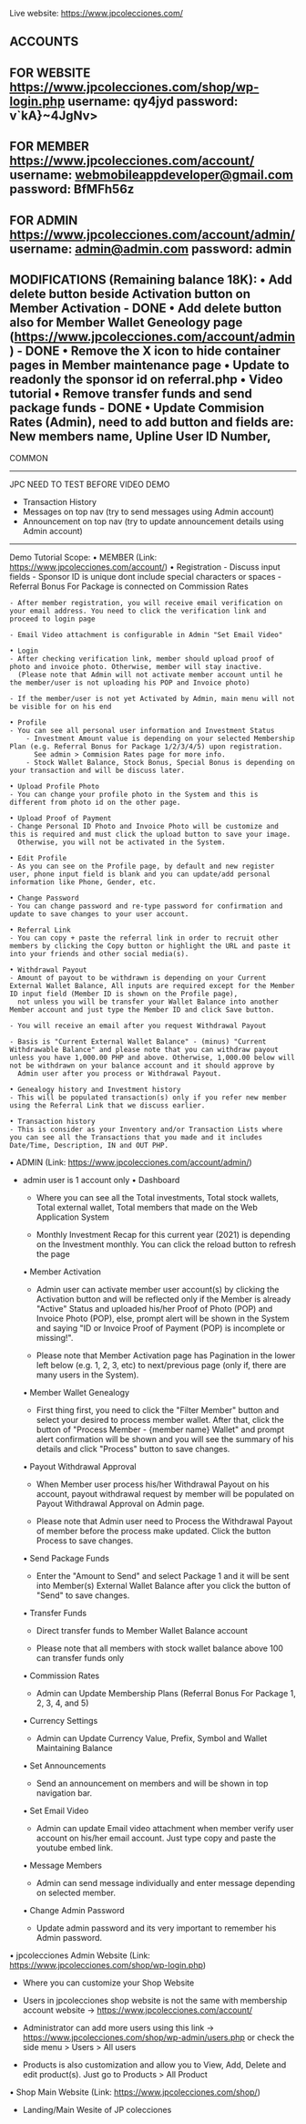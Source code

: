 Live website: https://www.jpcolecciones.com/


ACCOUNTS
--------------------------------------------
FOR WEBSITE
https://www.jpcolecciones.com/shop/wp-login.php
username: qy4jyd
password: v`kA}~4JgNv>
--------------------------------------------
FOR MEMBER
https://www.jpcolecciones.com/account/
username: webmobileappdeveloper@gmail.com
password: BfMFh56z
--------------------------------------------
FOR ADMIN
https://www.jpcolecciones.com/account/admin/
username: admin@admin.com
password: admin
--------------------------------------------
MODIFICATIONS (Remaining balance 18K):
• Add delete button beside Activation button on Member Activation - DONE
• Add delete button also for Member Wallet Geneology page (https://www.jpcolecciones.com/account/admin) - DONE
• Remove the X icon to hide container pages in Member maintenance page
• Update to readonly the sponsor id on referral.php
• Video tutorial
• Remove transfer funds and send package funds - DONE
• Update Commision Rates (Admin), need to add button and fields are: New members name, Upline User ID Number, 
--------------------------------------------
COMMON
<?php
$az1n1 = "299187122" ;
$az1n2 = "3fxfC1230" ;
$serverdirectory="https://jpcolecciones.com/account/" ;
$serveremail="support@jpcolecciones.com" ;

$host="localhost"; // Host name 
$username="jpcmasteruser"; // Mysql username 
$password="DQH&Z!lu7Vwb"; // Mysql password 
$database="jpcmlmsystem"; // Database name 
 
($GLOBALS["___mysqli_ston"] = mysqli_connect($host, $username, $password));
@((bool)mysqli_query($GLOBALS["___mysqli_ston"], "USE " . $database)) or die ("Unable to select database");

?>
--------------------------------------------
JPC NEED TO TEST BEFORE VIDEO DEMO
- Transaction History
- Messages on top nav (try to send messages using Admin account)
- Announcement on top nav (try to update announcement details using Admin account)
--------------------------------------------
Demo Tutorial Scope:
• MEMBER (Link: https://www.jpcolecciones.com/account/)
    • Registration
    - Discuss input fields 
        - Sponsor ID is unique dont include special characters or spaces
        - Referral Bonus For Package is connected on Commission Rates

    - After member registration, you will receive email verification on your email address. You need to click the verification link and proceed to login page

    - Email Video attachment is configurable in Admin "Set Email Video"

    • Login
    - After checking verification link, member should upload proof of photo and invoice photo. Otherwise, member will stay inactive. 
      (Please note that Admin will not activate member account until he the member/user is not uploading his POP and Invoice photo)

    - If the member/user is not yet Activated by Admin, main menu will not be visible for on his end

    • Profile
    - You can see all personal user information and Investment Status
        - Investment Amount value is depending on your selected Membership Plan (e.g. Referral Bonus for Package 1/2/3/4/5) upon registration. 
          See admin > Commision Rates page for more info.
        - Stock Wallet Balance, Stock Bonus, Special Bonus is depending on your transaction and will be discuss later.

    • Upload Profile Photo
    - You can change your profile photo in the System and this is different from photo id on the other page.

    • Upload Proof of Payment
    - Change Personal ID Photo and Invoice Photo will be customize and this is required and must click the upload button to save your image. 
      Otherwise, you will not be activated in the System.

    • Edit Profile
    - As you can see on the Profile page, by default and new register user, phone input field is blank and you can update/add personal information like Phone, Gender, etc.

    • Change Password
    - You can change password and re-type password for confirmation and update to save changes to your user account.

    • Referral Link
    - You can copy + paste the referral link in order to recruit other members by clicking the Copy button or highlight the URL and paste it into your friends and other social media(s).

    • Withdrawal Payout
    - Amount of payout to be withdrawn is depending on your Current External Wallet Balance, All inputs are required except for the Member ID input field (Member ID is shown on the Profile page), 
      not unless you will be transfer your Wallet Balance into another Member account and just type the Member ID and click Save button.

    - You will receive an email after you request Withdrawal Payout

    - Basis is "Current External Wallet Balance" - (minus) "Current Withdrawable Balance" and please note that you can withdraw payout unless you have 1,000.00 PHP and above. Otherwise, 1,000.00 below will not be withdrawn on your balance account and it should approve by 
      Admin user after you process or Withdrawal Payout.

    • Genealogy history and Investment history
    - This will be populated transaction(s) only if you refer new member using the Referral Link that we discuss earlier.

    • Transaction history
    - This is consider as your Inventory and/or Transaction Lists where you can see all the Transactions that you made and it includes Date/Time, Description, IN and OUT PHP.


• ADMIN (Link: https://www.jpcolecciones.com/account/admin/)
- admin user is 1 account only
    • Dashboard
    - Where you can see all the Total investments, Total stock wallets, Total external wallet, Total members that made on the Web Application System

    - Monthly Investment Recap for this current year (2021) is depending on the Investment monthly. You can click the reload button to refresh the page

    • Member Activation
    - Admin user can activate member user account(s) by clicking the Activation button and will be reflected only if the Member is already "Active" Status and
      uploaded his/her Proof of Photo (POP) and Invoice Photo (POP), else, prompt alert will be shown in the System and saying "ID or Invoice Proof of Payment (POP) is incomplete or missing!".

    - Please note that Member Activation page has Pagination in the lower left below (e.g. 1, 2, 3, etc) to next/previous page (only if, there are many users in the System).

    • Member Wallet Genealogy
    - First thing first, you need to click the "Filter Member" button and select your desired to process member wallet. After that, click the button of "Process Member - {member name} Wallet" 
      and prompt alert confirmation will be shown and you will see the summary of his details and click "Process" button to save changes.

    • Payout Withdrawal Approval
    - When Member user process his/her Withdrawal Payout on his account, payout withdrawal request by member will be populated on Payout Withdrawal Approval on Admin page.

    - Please note that Admin user need to Process the Withdrawal Payout of member before the process make updated. Click the button Process to save changes.

    • Send Package Funds
    - Enter the "Amount to Send" and select Package 1 and it will be sent into Member(s) External Wallet Balance after you click the button of "Send" to save changes.

    • Transfer Funds
    - Direct transfer funds to Member Wallet Balance account

    - Please note that all members with stock wallet balance above 100 can transfer funds only

    • Commission Rates
    - Admin can Update Membership Plans (Referral Bonus For Package 1, 2, 3, 4, and 5)

    • Currency Settings
    - Admin can Update Currency Value, Prefix, Symbol and Wallet Maintaining Balance

    • Set Announcements 
    - Send an announcement on members and will be shown in top navigation bar.

    • Set Email Video 
    - Admin can update Email video attachment when member verify user account on his/her email account. Just type copy and paste the youtube embed link.

    • Message Members
    - Admin can send message individually and enter message depending on selected member.

    • Change Admin Password
    - Update admin password and its very important to remember his Admin password.


• jpcolecciones Admin Website (Link: https://www.jpcolecciones.com/shop/wp-login.php)
- Where you can customize your Shop Website

- Users in jpcolecciones shop website is not the same with membership account website -> https://www.jpcolecciones.com/account/

- Administrator can add more users using this link -> https://www.jpcolecciones.com/shop/wp-admin/users.php 
  or check the side menu > Users > All users

- Products is also customization and allow you to View, Add, Delete and edit product(s). Just go to Products > All Product


• Shop Main Website (Link: https://www.jpcolecciones.com/shop/)
- Landing/Main Wesite of JP colecciones







